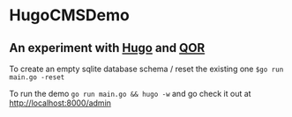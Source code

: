 # HugoCMSDemo

## An experiment with [Hugo](https://github.com/spf13/hugo) and [QOR](https://github.com/qor/qor)

To create an empty sqlite database schema / reset the existing one `$go run main.go -reset`

To run the demo `go run main.go && hugo -w` and go check it out at [http://localhost:8000/admin](http://localhost:8000/admin)
